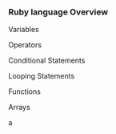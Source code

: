 ### Ruby language Overview

Variables

Operators

Conditional Statements

Looping Statements

Functions

Arrays

a